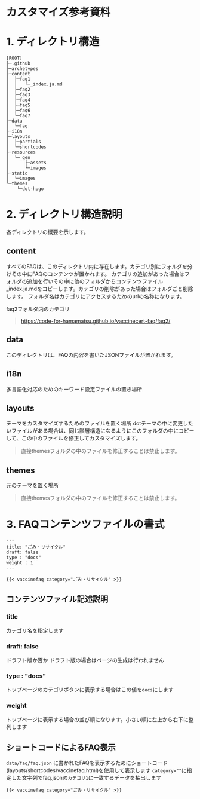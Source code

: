 # カスタマイズ参考資料
# 1. ディレクトリ構造

```
[ROOT]
├─.github
├─archetypes
├─content
│  ├─faq1
│  │   └─_index.ja.md
│  ├─faq2
│  ├─faq3
│  ├─faq4
│  ├─faq5
│  ├─faq6
│  └─faq7
├─data
│  └─faq
├─i18n
├─layouts
│  ├─partials
│  └─shortcodes
├─resources
│  └─_gen
│      ├─assets
│      └─images
├─static
│  └─images
└─themes
    └─dot-hugo
```

# 2. ディレクトリ構造説明 

各ディレクトリの概要を示します。

## content
すべてのFAQは、このディレクトリ内に存在します。カテゴリ別にフォルダを分けその中にFAQのコンテンツが置かれます。
カテゴリの追加があった場合はフォルダの追加を行いその中に他のフォルダからコンテンツファイル _index.ja.mdをコピーします。カテゴリの削除があった場合はフォルダごと削除します。
フォルダ名はカテゴリにアクセスするためのurlの名称になります。

faq2フォルダ内のカテゴリ
> https://code-for-hamamatsu.github.io/vaccinecert-faq/faq2/

## data
このディレクトリは、FAQの内容を書いたJSONファイルが置かれます。

## i18n
多言語化対応のためのキーワード設定ファイルの置き場所
## layouts
テーマをカスタマイズするためのファイルを置く場所
dotテーマの中に変更したいファイルがある場合は、同じ階層構造になるようにこのフォルダの中にコピーして、この中のファイルを修正してカスタマイズします。
> 直接themesフォルダの中のファイルを修正することは禁止します。

## themes
元のテーマを置く場所
> 直接themesフォルダの中のファイルを修正することは禁止します。

# 3. FAQコンテンツファイルの書式

```
---
title: "ごみ・リサイクル"
draft: false
type : "docs"
weight : 1
---

{{< vaccinefaq category="ごみ・リサイクル" >}}
```

## コンテンツファイル記述説明

### title
カテゴリ名を指定します

### draft: false
ドラフト版か否か
ドラフト版の場合はページの生成は行われません

### type : "docs"
トップページのカテゴリボタンに表示する場合はこの値を`docs`にします

### weight
トップページに表示する場合の並び順になります。小さい順に左上から右下に整列します


## ショートコードによるFAQ表示

`data/faq/faq.json` に書かれたFAQを表示するためにショートコード (layouts/shortcodes/vaccinefaq.html)を使用して表示します 
`category=""`に指定した文字列でfaq.jsonの`カテゴリ1`に一致するデータを抽出します

```
{{< vaccinefaq category="ごみ・リサイクル" >}}
```
